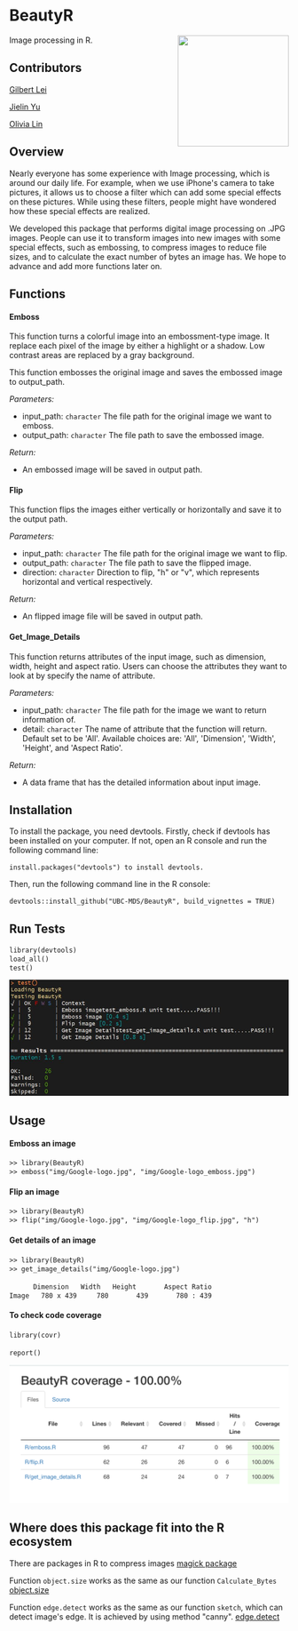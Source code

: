 # BeautyR

<img src="img/logo.png" align="right" height="200" width="200"/>

Image processing in R.

## Contributors

[Gilbert Lei](https://github.com/gilbertlei)

[Jielin Yu](https://github.com/jielinyu)

[Olivia Lin](https://github.com/olivia-lin)

## Overview
Nearly everyone has some experience with Image processing, which is around our daily life. For example, when we use iPhone's camera to take pictures, it allows us to choose a filter which can add some special effects on these pictures. While using these filters, people might have wondered how these special effects are realized.

We developed this package that performs digital image processing on .JPG images. People can use it to transform images into new images with some special effects, such as embossing, to compress images to reduce file sizes, and to calculate the exact number of bytes an image has. We hope to advance and add more functions later on.

## Functions
#### Emboss

This function turns a colorful image into an embossment-type image. It replace each pixel of the image by either a highlight or a shadow. Low contrast areas are replaced by a gray background.

This function embosses the original image and saves the embossed image to output_path.

*Parameters:*  
- input_path: `character` The file path for the original image we want to emboss.  
- output_path: `character` The file path to save the embossed image.

*Return:*   
- An embossed image will be saved in output path.


#### Flip

This function flips the images either vertically or horizontally and save it to the output path.

*Parameters:*  
- input_path: `character` The file path for the original image we want to flip.
- output_path: `character`  The file path to save the flipped image.
- direction: `character` Direction to flip, "h" or "v", which represents horizontal and vertical respectively.

*Return:*  
- An flipped image file will be saved in output path.


#### Get_Image_Details

This function returns attributes of the input image, such as dimension, width, height and aspect ratio. Users can choose the attributes they want to look at by specify the name of attribute.

*Parameters:*  
- input_path: `character` The file path for the image we want to return information of.
- detail: `character` The name of attribute that the function will return. Default set to be 'All'. Available choices are: 'All', 'Dimension', 'Width', 'Height', and 'Aspect Ratio'.

*Return:*  
- A data frame that has the detailed information about input image.




## Installation
To install the package, you need devtools.
Firstly, check if devtools has been installed on your computer. If not, open an R console and run the following command line:
```
install.packages("devtools") to install devtools.
```

Then, run the following command line in the R console:
```
devtools::install_github("UBC-MDS/BeautyR", build_vignettes = TRUE)
```

## Run Tests

```
library(devtools)
load_all()
test()
```
![](img/test_result.JPG)

## Usage

#### Emboss an image
```
>> library(BeautyR)
>> emboss("img/Google-logo.jpg", "img/Google-logo_emboss.jpg")
```

#### Flip an image  
```
>> library(BeautyR)
>> flip("img/Google-logo.jpg", "img/Google-logo_flip.jpg", "h")  
```

#### Get details of an image  
```
>> library(BeautyR)
>> get_image_details("img/Google-logo.jpg")

      Dimension	  Width	  Height	   Aspect Ratio
Image	780 x 439	  780	    439	      780 : 439
```

#### To check code coverage
```
library(covr)

report()
```
![](img/coverageR.png)

## Where does this package fit into the R ecosystem

There are packages in R to compress images
[magick package](https://cran.r-project.org/web/packages/magick/vignettes/intro.html)

Function `object.size` works as the same as our function `Calculate_Bytes` [object.size](https://stat.ethz.ch/R-manual/R-devel/library/utils/html/object.size.html)

Function `edge.detect` works as the same as our function `sketch`, which can detect image's edge.
It is achieved by using method "canny". [edge.detect](https://www.rdocumentation.org/packages/wvtool/versions/1.0/topics/edge.detect)
